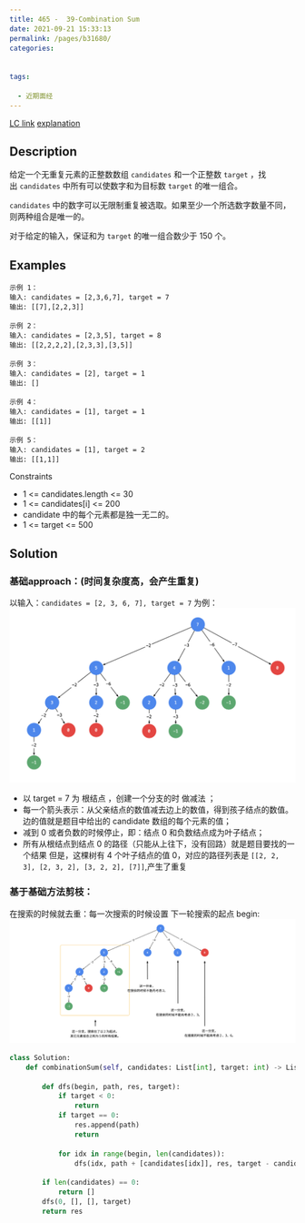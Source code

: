 ```yaml
---
title: 465 -  39-Combination Sum
date: 2021-09-21 15:33:13
permalink: /pages/b31680/
categories:
  

tags:
  
  - 近期面经
---
```

[LC link](https://leetcode.com/problems/combination-sum/)
[explanation](https://leetcode-cn.com/problems/combination-sum/solution/hui-su-suan-fa-jian-zhi-python-dai-ma-java-dai-m-2/)
## Description

给定一个无重复元素的正整数数组 `candidates` 和一个正整数 `target` ，找出 `candidates` 中所有可以使数字和为目标数 `target` 的唯一组合。

`candidates` 中的数字可以无限制重复被选取。如果至少一个所选数字数量不同，则两种组合是唯一的。 

对于给定的输入，保证和为 `target` 的唯一组合数少于 150 个。


## Examples
```
示例 1：
输入: candidates = [2,3,6,7], target = 7
输出: [[7],[2,2,3]]

示例 2：
输入: candidates = [2,3,5], target = 8
输出: [[2,2,2,2],[2,3,3],[3,5]]

示例 3：
输入: candidates = [2], target = 1
输出: []

示例 4：
输入: candidates = [1], target = 1
输出: [[1]]

示例 5：
输入: candidates = [1], target = 2
输出: [[1,1]]
```
Constraints
- 1 <= candidates.length <= 30
- 1 <= candidates[i] <= 200
- candidate 中的每个元素都是独一无二的。
- 1 <= target <= 500

## Solution
### 基础approach：(时间复杂度高，会产生重复)
以输入：`candidates = [2, 3, 6, 7], target = 7` 为例：
![](https://raw.githubusercontent.com/emmableu/image/master/39-0.png)
- 以 target = 7 为 根结点 ，创建一个分支的时 做减法 ；
- 每一个箭头表示：从父亲结点的数值减去边上的数值，得到孩子结点的数值。边的值就是题目中给出的 candidate 数组的每个元素的值；
- 减到 0 或者负数的时候停止，即：结点 0 和负数结点成为叶子结点；
- 所有从根结点到结点 0 的路径（只能从上往下，没有回路）就是题目要找的一个结果
但是，这棵树有 4 个叶子结点的值 0，对应的路径列表是 `[[2, 2, 3], [2, 3, 2], [3, 2, 2], [7]]`,产生了重复

### 基于基础方法剪枝：
在搜索的时候就去重：每一次搜索的时候设置 下一轮搜索的起点 begin:
![](https://raw.githubusercontent.com/emmableu/image/master/39-1.png)
```python
class Solution:
    def combinationSum(self, candidates: List[int], target: int) -> List[List[int]]:

        def dfs(begin, path, res, target):
            if target < 0:
                return
            if target == 0:
                res.append(path)
                return

            for idx in range(begin, len(candidates)):
                dfs(idx, path + [candidates[idx]], res, target - candidates[idx])

        if len(candidates) == 0:
            return []
        dfs(0, [], [], target)
        return res
```
